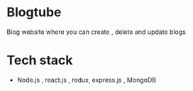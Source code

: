  # Blogtube
  Blog website where you can create , delete and update blogs

  # Tech stack
  - Node.js , react.js , redux, express.js , MongoDB
  
